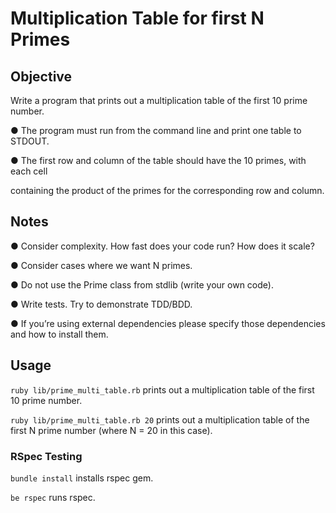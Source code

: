 # Multiplication Table for first N Primes

## Objective

Write a program that prints out a multiplication table of the first 10 prime number.

● The program must run from the command line and print one table to STDOUT.

● The first row and column of the table should have the 10 primes, with each cell

containing the product of the primes for the corresponding row and column.

## Notes

● Consider complexity. How fast does your code run? How does it scale?

● Consider cases where we want N primes.

● Do not use the Prime class from stdlib (write your own code).

● Write tests. Try to demonstrate TDD/BDD.

● If you’re using external dependencies please specify those dependencies and how to install them.

## Usage
`ruby lib/prime_multi_table.rb` prints out a multiplication table of the first 10 prime number.

`ruby lib/prime_multi_table.rb 20` prints out a multiplication table of the first N prime number (where N = 20 in this case).

### RSpec Testing
`bundle install` installs rspec gem.

`be rspec` runs rspec.
